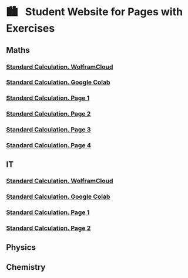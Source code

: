 # &#x1F3D9; &nbsp; Student Website for Pages with Exercises

## Maths
### [Standard Calculation. WolframCloud](https://studentwebsite2019.github.io/mathTF1319W.html)
### [Standard Calculation. Google Colab](https://colab.research.google.com/drive/1MT0iq9l_Hzeh6FTbicvLuVdvNbV6J82p)
### [Standard Calculation. Page 1](https://studentwebsite2019.github.io/mathTF1319_01.html)
### [Standard Calculation. Page 2](https://studentwebsite2019.github.io/mathTF1319_02.html)
### [Standard Calculation. Page 3](https://studentwebsite2019.github.io/mathTF1319_03.html)
### [Standard Calculation. Page 4](https://studentwebsite2019.github.io/mathTF1319_04.html)
## IT
### [Standard Calculation. WolframCloud](https://studentwebsite2019.github.io/itTF1319W.html)
### [Standard Calculation. Google Colab](https://colab.research.google.com/drive/1c1iJqa66AdXCwUru2aRfbAg4j-CGLVRe)
### [Standard Calculation. Page 1](https://studentwebsite2019.github.io/itTF1319_01.html)
### [Standard Calculation. Page 2](https://studentwebsite2019.github.io/itTF1319_02.html)
## Physics

## Chemistry
